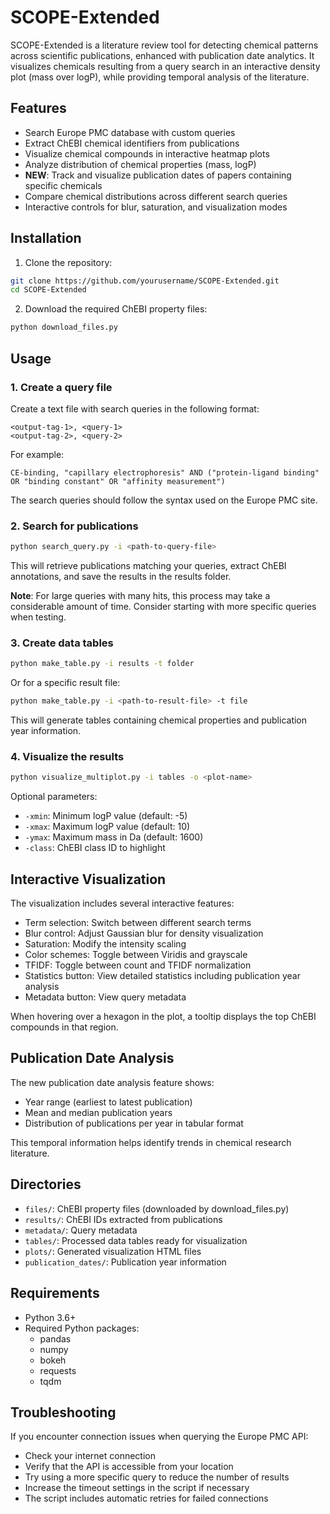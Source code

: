 # SCOPE-Extended

SCOPE-Extended is a literature review tool for detecting chemical patterns across scientific publications, enhanced with publication date analytics. It visualizes chemicals resulting from a query search in an interactive density plot (mass over logP), while providing temporal analysis of the literature.

## Features

- Search Europe PMC database with custom queries
- Extract ChEBI chemical identifiers from publications
- Visualize chemical compounds in interactive heatmap plots
- Analyze distribution of chemical properties (mass, logP)
- **NEW**: Track and visualize publication dates of papers containing specific chemicals
- Compare chemical distributions across different search queries
- Interactive controls for blur, saturation, and visualization modes

## Installation

1. Clone the repository:
```bash
git clone https://github.com/yourusername/SCOPE-Extended.git
cd SCOPE-Extended
```

2. Download the required ChEBI property files:
```bash
python download_files.py
```

## Usage

### 1. Create a query file
Create a text file with search queries in the following format:
```
<output-tag-1>, <query-1>
<output-tag-2>, <query-2>
```

For example:
```
CE-binding, "capillary electrophoresis" AND ("protein-ligand binding" OR "binding constant" OR "affinity measurement")
```
The search queries should follow the syntax used on the Europe PMC site.

### 2. Search for publications
```bash
python search_query.py -i <path-to-query-file>
```
This will retrieve publications matching your queries, extract ChEBI annotations, and save the results in the results folder.

**Note**: For large queries with many hits, this process may take a considerable amount of time. Consider starting with more specific queries when testing.

### 3. Create data tables
```bash
python make_table.py -i results -t folder
```
Or for a specific result file:
```bash
python make_table.py -i <path-to-result-file> -t file
```
This will generate tables containing chemical properties and publication year information.

### 4. Visualize the results
```bash
python visualize_multiplot.py -i tables -o <plot-name>
```

Optional parameters:
- `-xmin`: Minimum logP value (default: -5)
- `-xmax`: Maximum logP value (default: 10)
- `-ymax`: Maximum mass in Da (default: 1600)
- `-class`: ChEBI class ID to highlight

## Interactive Visualization

The visualization includes several interactive features:

- Term selection: Switch between different search terms
- Blur control: Adjust Gaussian blur for density visualization
- Saturation: Modify the intensity scaling
- Color schemes: Toggle between Viridis and grayscale
- TFIDF: Toggle between count and TFIDF normalization
- Statistics button: View detailed statistics including publication year analysis
- Metadata button: View query metadata

When hovering over a hexagon in the plot, a tooltip displays the top ChEBI compounds in that region.

## Publication Date Analysis

The new publication date analysis feature shows:

- Year range (earliest to latest publication)
- Mean and median publication years
- Distribution of publications per year in tabular format

This temporal information helps identify trends in chemical research literature.

## Directories

- `files/`: ChEBI property files (downloaded by download_files.py)
- `results/`: ChEBI IDs extracted from publications
- `metadata/`: Query metadata
- `tables/`: Processed data tables ready for visualization
- `plots/`: Generated visualization HTML files
- `publication_dates/`: Publication year information

## Requirements

- Python 3.6+
- Required Python packages:
  - pandas
  - numpy
  - bokeh
  - requests
  - tqdm

## Troubleshooting

If you encounter connection issues when querying the Europe PMC API:

- Check your internet connection
- Verify that the API is accessible from your location
- Try using a more specific query to reduce the number of results
- Increase the timeout settings in the script if necessary
- The script includes automatic retries for failed connections 